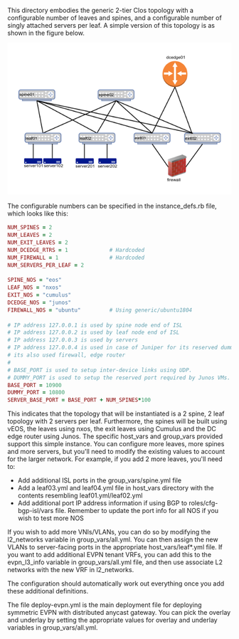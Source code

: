 This directory embodies the generic 2-tier Clos topology with a configurable number of leaves and spines, and a configurable number of singly attached servers per leaf. A simple version of this topology is as shown in the figure below.

![Single-Attach Topology](./2t-single-attach.png)

The configurable numbers can be specified in the instance_defs.rb file, which looks like this:
```Ruby
NUM_SPINES = 2
NUM_LEAVES = 2
NUM_EXIT_LEAVES = 2
NUM_DCEDGE_RTRS = 1             # Hardcoded
NUM_FIREWALL = 1                # Hardcoded
NUM_SERVERS_PER_LEAF = 2

SPINE_NOS = "eos"
LEAF_NOS = "nxos"
EXIT_NOS = "cumulus"
DCEDGE_NOS = "junos"
FIREWALL_NOS = "ubuntu"         # Using generic/ubuntu1804

# IP address 127.0.0.1 is used by spine node end of ISL
# IP address 127.0.0.2 is used by leaf node end of ISL
# IP address 127.0.0.3 is used by servers
# IP address 127.0.0.4 is used in case of Juniper for its reserved dummy port and
# its also used firewall, edge router
#
# BASE_PORT is used to setup inter-device links using UDP.
# DUMMY_PORT is used to setup the reserved port required by Junos VMs.
BASE_PORT = 10900
DUMMY_PORT = 10800
SERVER_BASE_PORT = BASE_PORT + NUM_SPINES*100
```
This indicates that the topology that will be instantiated is a 2 spine, 2 leaf topology with 2 servers per leaf. Furthermore, the spines will be built using vEOS, the leaves using nxos, the exit leaves using Cumulus and the DC edge router using Junos. 
The specific host_vars and group_vars provided support this simple instance. You can configure more leaves, more spines and more servers, but you'll need to modify the existing values to account for the larger network. For example, if you add 2 more leaves, you'll need to:
* Add additional ISL ports in the group_vars/spine.yml file
* Add a leaf03.yml and leaf04.yml file in host_vars directory with the contents resembling leaf01.yml/leaf02.yml
* Add additional port IP address information if using BGP to roles/cfg-bgp-isl/vars file. Remember to update the port info for all NOS if you wish to test more NOS

If you wish to add more VNIs/VLANs, you can do so by modifying the l2_networks variable in group_vars/all.yml. You can then assign the new VLANs to server-facing ports in the appropriate host_vars/leaf*.yml file. If you want to add additional EVPN tenant VRFs, you can add this to the evpn_l3_info variable in group_vars/all.yml file, and then use associate L2 networks with the new VRF in l2_networks. 

The configuration should automatically work out everything once you add these additional definitions. 

The file deploy-evpn.yml is the main deployment file for deploying symmetric EVPN with distributed anycast gateway. You can pick the overlay and underlay by setting the appropriate values for overlay and underlay variables in group_vars/all.yml.

